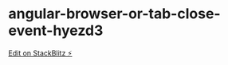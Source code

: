 # angular-browser-or-tab-close-event-hyezd3

[Edit on StackBlitz ⚡️](https://stackblitz.com/edit/angular-browser-or-tab-close-event-hyezd3)